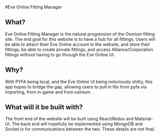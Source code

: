 #Eve Online Fitting Manager

## What?
Eve Online Fitting Manager is the natural progression of the Osmium fitting site. The end goal for this website is to have a hub for all fittings. Users will be
able to attach their Eve Online account to the website, and store their fittings, be able to create private fittings, and access Alliance/Corporation fittings
without having to go through the Eve Online UI.

## Why?
With PYFA being local, and the Eve Online UI being notoriously shitty, this app hopes to bridge the gap, allowing users to pull in fits from pyfa via importing, from in-game
and from osmium.

## What will it be built with?
The front end of the website will be built using React/Redux and Material-UI. The back end will hopefully be implemented using MongoDB and Socket.io for communications between the two. These details are not final.